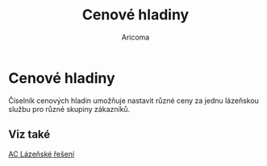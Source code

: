﻿---
    title: "Cenové hladiny"
    author: Aricoma
    ms.date: 04/30/2018
    ms.topic: article
    ms.prod: dynamics-nav-2017
    ms.contentlocale: cs-cz
    ms.lasthandoff: 04/30/2018
---

# Cenové hladiny

Číselník cenových hladin umožňuje nastavit různé ceny za jednu lázeňskou službu pro různé skupiny zákazníků. 


## <a name="see-also"></a>Viz také
[AC Lázeňské řešení](ac-spa-solution.md)